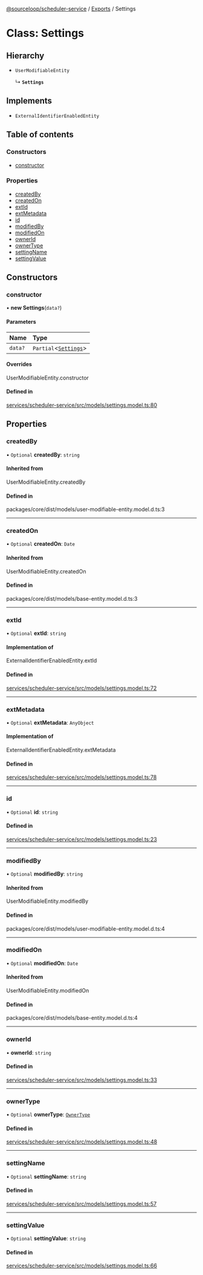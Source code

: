 [@sourceloop/scheduler-service](../README.md) / [Exports](../modules.md) / Settings

# Class: Settings

## Hierarchy

- `UserModifiableEntity`

  ↳ **`Settings`**

## Implements

- `ExternalIdentifierEnabledEntity`

## Table of contents

### Constructors

- [constructor](Settings.md#constructor)

### Properties

- [createdBy](Settings.md#createdby)
- [createdOn](Settings.md#createdon)
- [extId](Settings.md#extid)
- [extMetadata](Settings.md#extmetadata)
- [id](Settings.md#id)
- [modifiedBy](Settings.md#modifiedby)
- [modifiedOn](Settings.md#modifiedon)
- [ownerId](Settings.md#ownerid)
- [ownerType](Settings.md#ownertype)
- [settingName](Settings.md#settingname)
- [settingValue](Settings.md#settingvalue)

## Constructors

### constructor

• **new Settings**(`data?`)

#### Parameters

| Name | Type |
| :------ | :------ |
| `data?` | `Partial`<[`Settings`](Settings.md)\> |

#### Overrides

UserModifiableEntity.constructor

#### Defined in

[services/scheduler-service/src/models/settings.model.ts:80](https://github.com/sourcefuse/loopback4-microservice-catalog/blob/a84fe677/services/scheduler-service/src/models/settings.model.ts#L80)

## Properties

### createdBy

• `Optional` **createdBy**: `string`

#### Inherited from

UserModifiableEntity.createdBy

#### Defined in

packages/core/dist/models/user-modifiable-entity.model.d.ts:3

___

### createdOn

• `Optional` **createdOn**: `Date`

#### Inherited from

UserModifiableEntity.createdOn

#### Defined in

packages/core/dist/models/base-entity.model.d.ts:3

___

### extId

• `Optional` **extId**: `string`

#### Implementation of

ExternalIdentifierEnabledEntity.extId

#### Defined in

[services/scheduler-service/src/models/settings.model.ts:72](https://github.com/sourcefuse/loopback4-microservice-catalog/blob/a84fe677/services/scheduler-service/src/models/settings.model.ts#L72)

___

### extMetadata

• `Optional` **extMetadata**: `AnyObject`

#### Implementation of

ExternalIdentifierEnabledEntity.extMetadata

#### Defined in

[services/scheduler-service/src/models/settings.model.ts:78](https://github.com/sourcefuse/loopback4-microservice-catalog/blob/a84fe677/services/scheduler-service/src/models/settings.model.ts#L78)

___

### id

• `Optional` **id**: `string`

#### Defined in

[services/scheduler-service/src/models/settings.model.ts:23](https://github.com/sourcefuse/loopback4-microservice-catalog/blob/a84fe677/services/scheduler-service/src/models/settings.model.ts#L23)

___

### modifiedBy

• `Optional` **modifiedBy**: `string`

#### Inherited from

UserModifiableEntity.modifiedBy

#### Defined in

packages/core/dist/models/user-modifiable-entity.model.d.ts:4

___

### modifiedOn

• `Optional` **modifiedOn**: `Date`

#### Inherited from

UserModifiableEntity.modifiedOn

#### Defined in

packages/core/dist/models/base-entity.model.d.ts:4

___

### ownerId

• **ownerId**: `string`

#### Defined in

[services/scheduler-service/src/models/settings.model.ts:33](https://github.com/sourcefuse/loopback4-microservice-catalog/blob/a84fe677/services/scheduler-service/src/models/settings.model.ts#L33)

___

### ownerType

• `Optional` **ownerType**: [`OwnerType`](../enums/OwnerType.md)

#### Defined in

[services/scheduler-service/src/models/settings.model.ts:48](https://github.com/sourcefuse/loopback4-microservice-catalog/blob/a84fe677/services/scheduler-service/src/models/settings.model.ts#L48)

___

### settingName

• `Optional` **settingName**: `string`

#### Defined in

[services/scheduler-service/src/models/settings.model.ts:57](https://github.com/sourcefuse/loopback4-microservice-catalog/blob/a84fe677/services/scheduler-service/src/models/settings.model.ts#L57)

___

### settingValue

• `Optional` **settingValue**: `string`

#### Defined in

[services/scheduler-service/src/models/settings.model.ts:66](https://github.com/sourcefuse/loopback4-microservice-catalog/blob/a84fe677/services/scheduler-service/src/models/settings.model.ts#L66)
